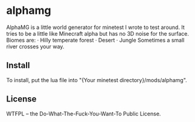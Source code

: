 # alphamg
AlphaMG is a little world generator for minetest I wrote to test around.
It tries to be a little like Minecraft alpha but has no 3D noise for the surface.
Biomes are:
· Hilly temperate forest
· Desert
· Jungle
Sometimes a small river crosses your way.

## Install
To install, put the lua file into "{Your minetest directory}/mods/alphamg".

## License
WTFPL – the Do-What-The-Fuck-You-Want-To Public License.
